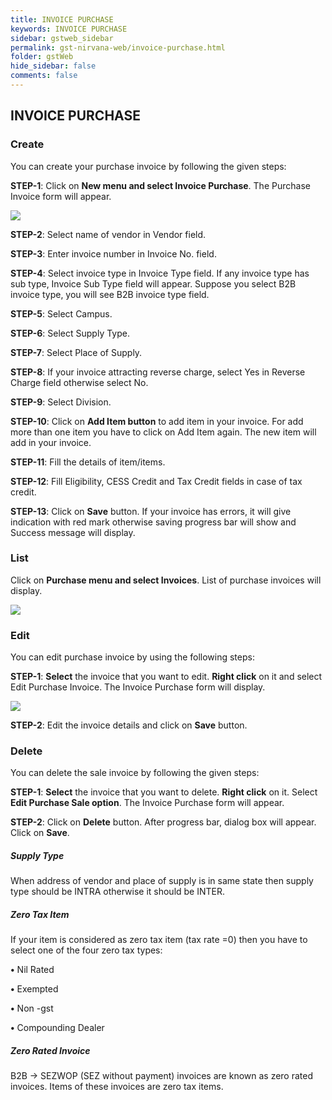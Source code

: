 ```yaml
---
title: INVOICE PURCHASE
keywords: INVOICE PURCHASE
sidebar: gstweb_sidebar
permalink: gst-nirvana-web/invoice-purchase.html
folder: gstWeb
hide_sidebar: false
comments: false
---
```


## INVOICE PURCHASE

### Create

You can create your purchase invoice by following the given steps:

**STEP-1**: Click on **New menu and select Invoice Purchase**. The Purchase Invoice form will appear.

![](/images/invoice-purchase-create.png)

**STEP-2**: Select name of vendor in Vendor field.

**STEP-3**: Enter invoice number in Invoice No. field.

**STEP-4**: Select invoice type in Invoice Type field. If any invoice type has sub type, Invoice Sub Type field will appear. Suppose you select B2B invoice type, you will see B2B invoice type field.

**STEP-5**: Select Campus.

**STEP-6**: Select Supply Type.

**STEP-7**: Select Place of Supply.

**STEP-8**: If your invoice attracting reverse charge, select
Yes in Reverse Charge field otherwise select No.

**STEP-9**: Select Division.

**STEP-10**: Click on **Add Item button** to add item in your invoice. For add more than one item you have to click on Add Item again. The new item will add in your invoice.

**STEP-11**: Fill the details of item/items.

**STEP-12**: Fill Eligibility, CESS Credit and Tax Credit fields in case of tax credit.

**STEP-13**: Click on **Save** button. If your invoice has errors, it will give indication with red mark otherwise saving progress bar will show and Success message will display.

### List

Click on **Purchase menu and select Invoices**. List of purchase invoices will display.

![](/images/invoice-purchase-list.png)

### Edit

You can edit purchase invoice by using the following steps:

**STEP-1**: **Select** the invoice that you want to edit. **Right click** on it and select Edit Purchase Invoice. The Invoice Purchase form will display.

![](/images/invoice-purchase-edit.png)

**STEP-2**: Edit the invoice details and click on **Save** button.

### Delete

You can delete the sale invoice by following the given steps:

**STEP-1**: **Select** the invoice that you want to delete. **Right click** on it. Select **Edit Purchase Sale option**. The Invoice Purchase form will appear.

**STEP-2**: Click on **Delete** button. After progress bar, dialog box will appear. Click on **Save**.

##### Supply Type

When address of vendor and place of supply is in same state then supply type should be INTRA otherwise it should be INTER.

##### Zero Tax Item

If your item is considered as zero tax item (tax rate =0) then you have to select one of the four zero tax types:

**•**	Nil Rated

**•**	Exempted

**•**	Non -gst

**•** Compounding Dealer

##### Zero Rated Invoice

B2B -> SEZWOP (SEZ without payment) invoices are known as zero rated invoices. Items of these invoices are zero tax items.
